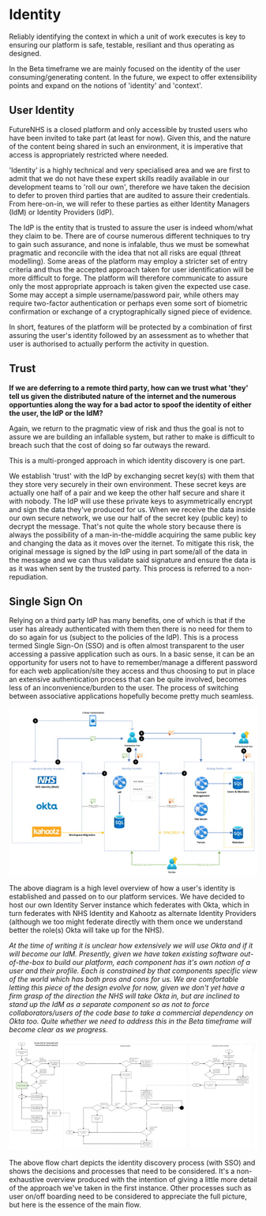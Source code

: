 # Identity

Reliably identifying the context in which a unit of work executes is key to ensuring our platform is safe, testable, resiliant and thus operating as designed.

In the Beta timeframe we are mainly focused on the identity of the user consuming/generating content.  In the future, we expect to offer extensibility points and expand on the notions of 'identity' and 'context'.

## User Identity

FutureNHS is a closed platform and only accessible by trusted users who have been invited to take part (at least for now).  Given this, and the nature of the content being shared in such an environment, it is imperative that access is appropriately restricted where needed.

'Identity' is a highly technical and very specialised area and we are first to admit that we do not have these expert skills readily available in our development teams to 'roll our own', therefore we have taken the decision to defer to proven third parties that are audited to assure their credentials.  From here-on-in, we will refer to these parties as either Identity Managers (IdM) or Identity Providers (IdP).

The IdP is the entity that is trusted to assure the user is indeed whom/what they claim to be.  There are of course numerous different techniques to try to gain such assurance, and none is infalable, thus we must be somewhat pragmatic and reconcile with the idea that not all risks are equal (threat modelling).  Some areas of the platform may employ a stricter set of entry criteria and thus the accepted approach taken for user identification will be more difficult to forge.  The platform will therefore communicate to assure only the most appropriate approach is taken given the expected use case.  Some may accept a simple username/password pair, while others may require two-factor authentication or perhaps even some sort of biometric confirmation or exchange of a cryptographically signed piece of evidence.  

In short, features of the platform will be protected by a combination of first assuring the user's identity followed by an assessment as to whether that user is authorised to actually perform the activity in question. 

## Trust

**If we are deferring to a remote third party, how can we trust what 'they' tell us given the distributed nature of the internet and the numerous opportunties along the way for a bad actor to spoof the identity of either the user, the IdP or the IdM?**

Again, we return to the pragmatic view of risk and thus the goal is not to assure we are building an infallable system, but rather to make is difficult to breach such that the cost of doing so far outways the reward.  

This is a multi-pronged approach in which identity discovery is one part.

We establish 'trust' with the IdP by exchanging secret key(s) with them that they store very securely in their own environment.  These secret keys are actually one half of a pair and we keep the other half secure and share it with nobody.  The IdP will use these private keys to asymmetrically encrypt and sign the data they've produced for us.  When we receive the data inside our own secure network, we use our half of the secret key (public key) to decrypt the message.  That's not quite the whole story because there is always the possibility of a man-in-the-middle acquiring the same public key and changing the data as it moves over the iternet.  To mitigate this risk, the original message is signed by the IdP using in part some/all of the data in the message and we can thus validate said signature and ensure the data is as it was when sent by the trusted party.  This process is referred to a non-repudiation.

## Single Sign On

Relying on a third party IdP has many benefits, one of which is that if the user has already authenticated with them then there is no need for them to do so again for us (subject to the policies of the IdP).  This is a process termed Single Sign-On (SSO) and is often almost transparent to the user accessing a passive application such as ours.  In a basic sense, it can be an opportunity for users not to have to remember/manage a different password for each web application/site they access and thus choosing to put in place an extensive authentication process that can be quite involved, becomes less of an inconvenience/burden to the user.  The process of switching between associative applications hopefully become pretty much seamless.

![High level overview of our Single Sign On approach](high-level-overview-of-single-sign-on.jpg)

The above diagram is a high level overview of how a user's identity is established and passed on to our platform services.  We have decided to host our own Identity Server instance which federates with Okta, which in turn federates with NHS Identity and Kahootz as alternate Identity Providers (although we too might federate directly with them once we understand better the role(s) Okta will take up for the NHS).

*At the time of writing it is unclear how extensively we will use Okta and if it will become our IdM.  Presently, given we have taken existing software out-of-the-box to build our platform, each component has it's own notion of a user and their profile.  Each is constrained by that components specific view of the world which has both pros and cons for us.  We are comfortable letting this piece of the design evolve for now, given we don't yet have a firm grasp of the direction the NHS will take Okta in, but are inclined to stand up the IdM as a separate component so as not to force collaborators/users of the code base to take a commercial dependency on Okta too.  Quite whether we need to address this in the Beta timeframe will become clear as we progress.*

![Flow chart showing the single sign on process](single-sign-on-flow.jpg)

The above flow chart depicts the identity discovery process (with SSO) and shows the decisions and processes that need to be considered.  It's a non-exhaustive overview produced with the intention of giving a little more detail of the approach we've taken in the first instance.  Other processes such as user on/off boarding need to be considered to appreciate the full picture, but here is the essence of the main flow.